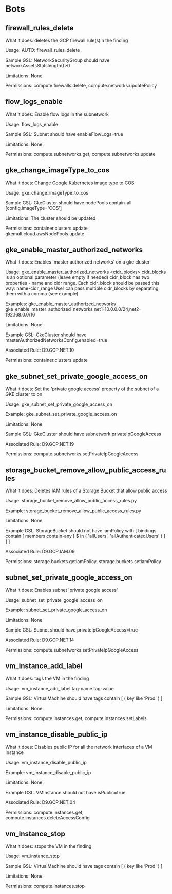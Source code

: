 # Bots

## firewall_rules_delete

What it does: deletes the GCP firewall rule(s)in the finding

Usage: AUTO: firewall_rules_delete

Sample GSL:    NetworkSecurityGroup should have networkAssetsStatslength()>0 

Limitations: None

Permissions: compute.firewalls.delete, compute.networks.updatePolicy

## flow_logs_enable

What it does: Enable flow logs in the subnetwork

Usage:  flow_logs_enable

Sample GSL:   Subnet should have enableFlowLogs=true

Limitations: None

Permissions: compute.subnetworks.get, compute.subnetworks.update

## gke_change_imageType_to_cos

What it does: Change Google Kubernetes image type to COS

Usage:  gke_change_imageType_to_cos

Sample GSL:    GkeCluster should have nodePools contain-all [config.imageType='COS']

Limitations: The cluster should be updated

Permissions: container.clusters.update, gkemulticloud.awsNodePools.update

## gke_enable_master_authorized_networks

What it does: Enables 'master authorized networks' on a gke cluster

Usage:  gke_enable_master_authorized_networks <cidr_blocks>
        cidr_blocks is an optional parameter (leave empty if needed)
        cidr_block has two properties - name and cidr range.
        Each cidr_block should be passed this way: name-cidr_range
        User can pass multiple cidr_blocks by separating them with a comma (see example)

Examples: gke_enable_master_authorized_networks 
         gke_enable_master_authorized_networks net1-10.0.0.0/24,net2-192.168.0.0/16

Limitations: None

Example GSL: GkeCluster should have masterAuthorizedNetworksConfig.enabled=true

Associated Rule: D9.GCP.NET.10

Permissions: container.clusters.update

## gke_subnet_set_private_google_access_on

What it does: Set the 'private google access' property of the subnet of a GKE cluster to on

Usage: gke_subnet_set_private_google_access_on

Example: gke_subnet_set_private_google_access_on

Limitations: None

Sample GSL: GkeCluster should have subnetwork.privateIpGoogleAccess

Associated Rule: D9.GCP.NET.19

Permissions: compute.subnetworks.setPrivateIpGoogleAccess

## storage_bucket_remove_allow_public_access_rules

What it does: Deletes IAM rules of a Storage Bucket that allow public access

Usage: storage_bucket_remove_allow_public_access_rules.py

Example: storage_bucket_remove_allow_public_access_rules.py

Limitations: None

Example GSL: StorageBucket should not have iamPolicy with [ bindings contain [ members contain-any [ $ in ( 'allUsers', 'allAuthenticatedUsers' ) ] ] ]

Associated Rule: D9.GCP.IAM.09

Permissions: storage.buckets.getIamPolicy, storage.buckets.setIamPolicy

## subnet_set_private_google_access_on

What it does: Enables subnet 'private google access'

Usage: subnet_set_private_google_access_on

Example: subnet_set_private_google_access_on

Limitations: None

Sample GSL:     Subnet should have privateIpGoogleAccess=true

Associated Rule: D9.GCP.NET.14

Permissions: compute.subnetworks.setPrivateIpGoogleAccess

## vm_instance_add_label

What it does: tags the VM in the finding 

Usage:  vm_instance_add_label tag-name tag-value  

Sample GSL:   VirtualMachine should have tags contain [ ( key like ‘Prod' ) ]

Limitations: None

Permissions: compute.instances.get, compute.instances.setLabels

## vm_instance_disable_public_ip

What it does: Disables public IP for all the network interfaces of a VM Instance

Usage: vm_instance_disable_public_ip

Example: vm_instance_disable_public_ip

Limitations: None

Example GSL: VMInstance should not have isPublic=true

Associated Rule: D9.GCP.NET.04

Permissions: compute.instances.get, compute.instances.deleteAccessConfig

## vm_instance_stop

What it does: stops the  VM in the finding

Usage:  vm_instance_stop

Sample GSL:   VirtualMachine should have tags contain [ ( key like ‘Prod' ) ]

Limitations: None

Permissions: compute.instances.stop